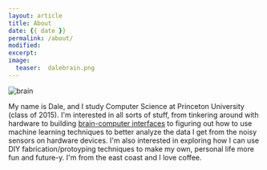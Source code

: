 ```yaml
---
layout: article
title: About
date: {{ date }}
permalink: /about/
modified:
excerpt:
image:
  teaser:  dalebrain.png
---
```


![brain]({{site.url}}/images/dalebrain.png)

  My name is Dale, and I study Computer Science at Princeton University
(class of 2015).  I'm interested in all sorts of stuff, from tinkering
around with hardware to building
[brain-computer interfaces]({{site.url}}/neuromancer) to figuring out how
to use machine learning techniques to better analyze the data I get from the
noisy sensors on hardware devices.
  I'm also interested in exploring how I can use DIY fabrication/protoyping
techniques to make my own, personal life more fun and future-y.
  I'm from the east coast and I love coffee.
